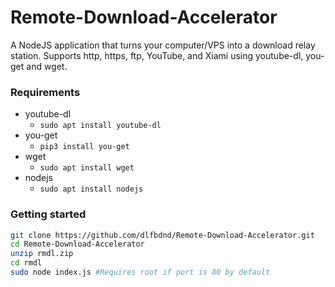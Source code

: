 # Remote-Download-Accelerator
A NodeJS application that turns your computer/VPS into a download relay station. Supports http, https, ftp, YouTube, and Xiami using youtube-dl, you-get and wget.
### Requirements
- youtube-dl
  - `sudo apt install youtube-dl`
- you-get
  - `pip3 install you-get`
- wget
  - `sudo apt install wget`
- nodejs
  - `sudo apt install nodejs`
### Getting started
```bash
git clone https://github.com/dlfbdnd/Remote-Download-Accelerator.git
cd Remote-Download-Accelerator
unzip rmdl.zip
cd rmdl
sudo node index.js #Requires root if port is 80 by default
```
